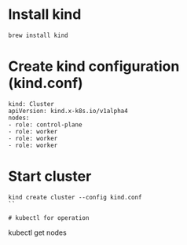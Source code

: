 
# Install kind
```
brew install kind
```

# Create kind configuration (kind.conf)
```
kind: Cluster
apiVersion: kind.x-k8s.io/v1alpha4
nodes:
- role: control-plane
- role: worker
- role: worker
- role: worker
```

# Start cluster
```
kind create cluster --config kind.conf
``

# kubectl for operation
```
kubectl get nodes
```


